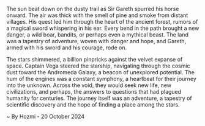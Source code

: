 
The sun beat down on the dusty trail as Sir Gareth spurred his horse onward.  The air was thick with the smell of pine and smoke from distant villages. His quest led him through the heart of the ancient forest, rumors of a magical sword whispering in his ear. Every bend in the path brought a new danger, a wild boar, bandits, or perhaps even a mythical beast. The land was a tapestry of adventure, woven with danger and hope, and Gareth, armed with his sword and his courage, rode on.

The stars shimmered, a billion pinpricks against the velvet expanse of space. Captain Vega steered the starship, navigating through the cosmic dust toward the Andromeda Galaxy, a beacon of unexplored potential. The hum of the engines was a constant symphony, a heartbeat for their journey into the unknown.  Across the void, they would seek new life, new civilizations, and perhaps, the answers to questions that had plagued humanity for centuries.  The journey itself was an adventure, a tapestry of scientific discovery and the hope of finding a place among the stars. 

~ By Hozmi - 20 October 2024
